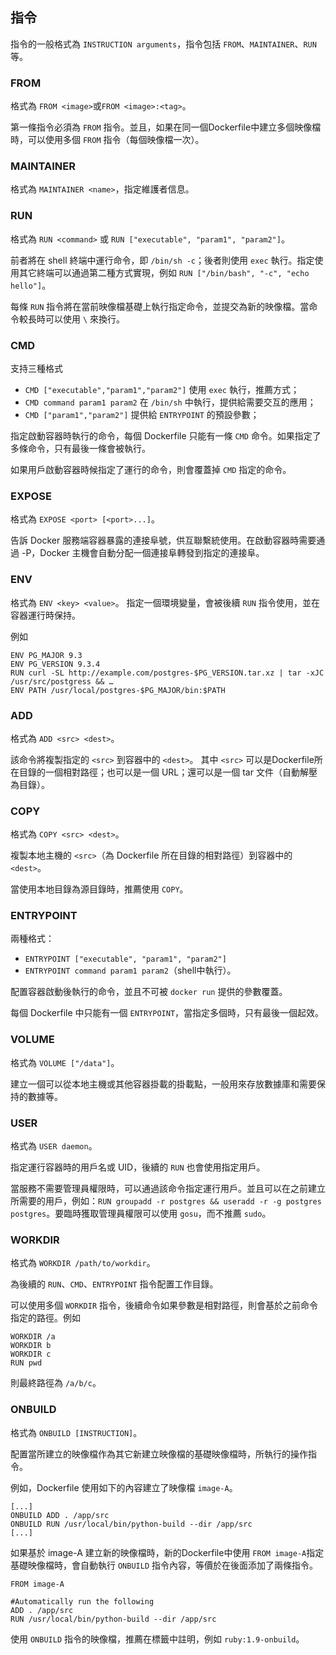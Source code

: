 ## 指令
指令的一般格式為 `INSTRUCTION arguments`，指令包括 `FROM`、`MAINTAINER`、`RUN` 等。

### FROM
格式為 `FROM <image>`或`FROM <image>:<tag>`。

第一條指令必須為 `FROM` 指令。並且，如果在同一個Dockerfile中建立多個映像檔時，可以使用多個 `FROM` 指令（每個映像檔一次）。

### MAINTAINER
格式為 `MAINTAINER <name>`，指定維護者信息。

### RUN
格式為 `RUN <command>` 或 `RUN ["executable", "param1", "param2"]`。

前者將在 shell 終端中運行命令，即 `/bin/sh -c`；後者則使用 `exec` 執行。指定使用其它終端可以通過第二種方式實現，例如 `RUN ["/bin/bash", "-c", "echo hello"]`。

每條 `RUN` 指令將在當前映像檔基礎上執行指定命令，並提交為新的映像檔。當命令較長時可以使用 `\` 來換行。

### CMD
支持三種格式
* `CMD ["executable","param1","param2"]` 使用 `exec` 執行，推薦方式；
* `CMD command param1 param2` 在 `/bin/sh` 中執行，提供給需要交互的應用；
* `CMD ["param1","param2"]` 提供給 `ENTRYPOINT` 的預設參數；


指定啟動容器時執行的命令，每個 Dockerfile 只能有一條 `CMD` 命令。如果指定了多條命令，只有最後一條會被執行。

如果用戶啟動容器時候指定了運行的命令，則會覆蓋掉 `CMD` 指定的命令。

### EXPOSE
格式為 `EXPOSE <port> [<port>...]`。

告訴 Docker 服務端容器暴露的連接阜號，供互聯繫統使用。在啟動容器時需要通過 -P，Docker 主機會自動分配一個連接阜轉發到指定的連接阜。

### ENV
格式為 `ENV <key> <value>`。
指定一個環境變量，會被後續 `RUN` 指令使用，並在容器運行時保持。

例如
```
ENV PG_MAJOR 9.3
ENV PG_VERSION 9.3.4
RUN curl -SL http://example.com/postgres-$PG_VERSION.tar.xz | tar -xJC /usr/src/postgress && …
ENV PATH /usr/local/postgres-$PG_MAJOR/bin:$PATH
```

### ADD
格式為 `ADD <src> <dest>`。

該命令將複製指定的 `<src>` 到容器中的 `<dest>`。
其中 `<src>` 可以是Dockerfile所在目錄的一個相對路徑；也可以是一個 URL；還可以是一個 tar 文件（自動解壓為目錄）。

### COPY
格式為 `COPY <src> <dest>`。

複製本地主機的 `<src>`（為 Dockerfile 所在目錄的相對路徑）到容器中的 `<dest>`。

當使用本地目錄為源目錄時，推薦使用 `COPY`。

### ENTRYPOINT
兩種格式：
* `ENTRYPOINT ["executable", "param1", "param2"]`
* `ENTRYPOINT command param1 param2`（shell中執行）。

配置容器啟動後執行的命令，並且不可被 `docker run` 提供的參數覆蓋。

每個 Dockerfile 中只能有一個 `ENTRYPOINT`，當指定多個時，只有最後一個起效。

### VOLUME
格式為 `VOLUME ["/data"]`。

建立一個可以從本地主機或其他容器掛載的掛載點，一般用來存放數據庫和需要保持的數據等。

### USER
格式為 `USER daemon`。

指定運行容器時的用戶名或 UID，後續的 `RUN` 也會使用指定用戶。

當服務不需要管理員權限時，可以通過該命令指定運行用戶。並且可以在之前建立所需要的用戶，例如：`RUN groupadd -r postgres && useradd -r -g postgres postgres`。要臨時獲取管理員權限可以使用 `gosu`，而不推薦 `sudo`。

### WORKDIR
格式為 `WORKDIR /path/to/workdir`。

為後續的 `RUN`、`CMD`、`ENTRYPOINT` 指令配置工作目錄。

可以使用多個 `WORKDIR` 指令，後續命令如果參數是相對路徑，則會基於之前命令指定的路徑。例如
```
WORKDIR /a
WORKDIR b
WORKDIR c
RUN pwd
```
則最終路徑為 `/a/b/c`。

### ONBUILD
格式為 `ONBUILD [INSTRUCTION]`。

配置當所建立的映像檔作為其它新建立映像檔的基礎映像檔時，所執行的操作指令。

例如，Dockerfile 使用如下的內容建立了映像檔 `image-A`。
```
[...]
ONBUILD ADD . /app/src
ONBUILD RUN /usr/local/bin/python-build --dir /app/src
[...]
```

如果基於 image-A 建立新的映像檔時，新的Dockerfile中使用 `FROM image-A`指定基礎映像檔時，會自動執行 `ONBUILD` 指令內容，等價於在後面添加了兩條指令。
```
FROM image-A

#Automatically run the following
ADD . /app/src
RUN /usr/local/bin/python-build --dir /app/src
```

使用 `ONBUILD` 指令的映像檔，推薦在標籤中註明，例如 `ruby:1.9-onbuild`。

